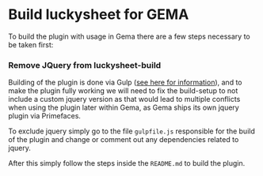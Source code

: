 # Build luckysheet for GEMA

To build the plugin with usage in Gema there are a few steps necessary to be taken first:

### Remove JQuery from luckysheet-build
Building of the plugin is done via Gulp ([see here for information](https://gulpjs.com/docs/en/getting-started/quick-start)), and to make the plugin 
fully working we will need to fix the build-setup to not include a custom jquery version as that would lead to multiple conflicts 
when using the plugin later within Gema, as Gema ships its own jquery plugin via Primefaces.

To exclude jquery simply go to the file `gulpfile.js` responsible for the build of the plugin and
change or comment out any dependencies related to jquery. 

After this simply follow the steps inside the `README.md` to build the plugin. 